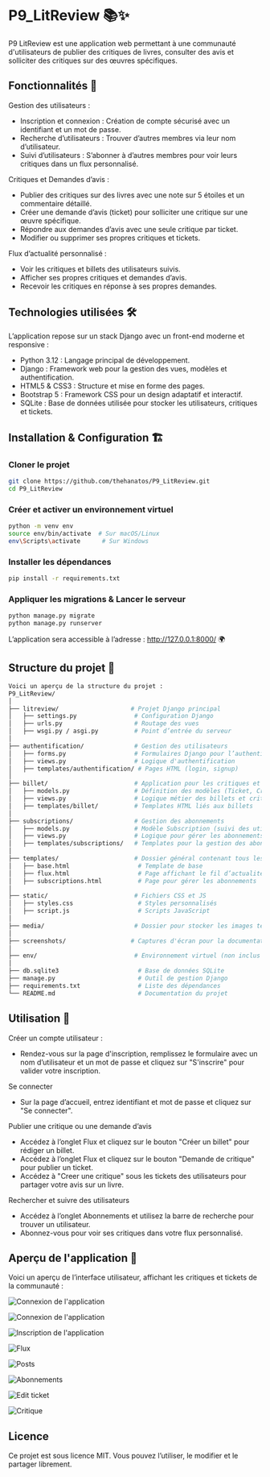 # P9_LitReview 📚✨

P9 LitReview est une application web permettant à une communauté d'utilisateurs de publier des critiques de livres, consulter des avis et solliciter des critiques sur des œuvres spécifiques.

## Fonctionnalités 🚀

Gestion des utilisateurs :
- Inscription et connexion : Création de compte sécurisé avec un identifiant et un mot de passe.
- Recherche d’utilisateurs : Trouver d’autres membres via leur nom d’utilisateur.
- Suivi d’utilisateurs : S’abonner à d’autres membres pour voir leurs critiques dans un flux personnalisé.

Critiques et Demandes d’avis :
- Publier des critiques sur des livres avec une note sur 5 étoiles et un commentaire détaillé.
- Créer une demande d’avis (ticket) pour solliciter une critique sur une œuvre spécifique.
- Répondre aux demandes d’avis avec une seule critique par ticket.
- Modifier ou supprimer ses propres critiques et tickets.

Flux d’actualité personnalisé :
- Voir les critiques et billets des utilisateurs suivis.
- Afficher ses propres critiques et demandes d’avis.
- Recevoir les critiques en réponse à ses propres demandes.

## Technologies utilisées 🛠️

L’application repose sur un stack Django avec un front-end moderne et responsive :

- Python 3.12 : Langage principal de développement.
- Django : Framework web pour la gestion des vues, modèles et authentification.
- HTML5 & CSS3 : Structure et mise en forme des pages.
- Bootstrap 5 : Framework CSS pour un design adaptatif et interactif.
- SQLite : Base de données utilisée pour stocker les utilisateurs, critiques et tickets.


## Installation & Configuration 🏗️

### Cloner le projet

```bash
git clone https://github.com/thehanatos/P9_LitReview.git
cd P9_LitReview
```

### Créer et activer un environnement virtuel

```bash
python -m venv env
source env/bin/activate  # Sur macOS/Linux
env\Scripts\activate      # Sur Windows
```
### Installer les dépendances

```bash
pip install -r requirements.txt
```

### Appliquer les migrations & Lancer le serveur
```bash
python manage.py migrate
python manage.py runserver
```

L’application sera accessible à l’adresse : http://127.0.0.1:8000/ 🌍


## Structure du projet 📂
```bash
Voici un aperçu de la structure du projet :  
P9_LitReview/
│
├── litreview/                    # Projet Django principal  
│   ├── settings.py                # Configuration Django  
│   ├── urls.py                    # Routage des vues  
│   ├── wsgi.py / asgi.py          # Point d’entrée du serveur  
│
├── authentification/              # Gestion des utilisateurs  
│   ├── forms.py                   # Formulaires Django pour l’authentification  
│   ├── views.py                   # Logique d'authentification  
│   ├── templates/authentification/ # Pages HTML (login, signup)  
│
├── billet/                        # Application pour les critiques et demandes d’avis  
│   ├── models.py                  # Définition des modèles (Ticket, Critic)  
│   ├── views.py                   # Logique métier des billets et critiques  
│   ├── templates/billet/          # Templates HTML liés aux billets  
│
├── subscriptions/                 # Gestion des abonnements  
│   ├── models.py                  # Modèle Subscription (suivi des utilisateurs)  
│   ├── views.py                   # Logique pour gérer les abonnements  
│   ├── templates/subscriptions/   # Templates pour la gestion des abonnements  
│
├── templates/                     # Dossier général contenant tous les fichiers HTML  
│   ├── base.html                   # Template de base  
│   ├── flux.html                   # Page affichant le fil d’actualité  
│   ├── subscriptions.html          # Page pour gérer les abonnements  
│
├── static/                        # Fichiers CSS et JS  
│   ├── styles.css                  # Styles personnalisés  
│   ├── script.js                   # Scripts JavaScript  
│
├── media/                         # Dossier pour stocker les images téléchargées  
│
├── screenshots/                  # Captures d'écran pour la documentation  
│
├── env/                           # Environnement virtuel (non inclus dans Git)  
│
├── db.sqlite3                      # Base de données SQLite  
├── manage.py                       # Outil de gestion Django  
├── requirements.txt                # Liste des dépendances  
└── README.md                       # Documentation du projet  

```

## Utilisation 🎯

Créer un compte utilisateur :
- Rendez-vous sur la page d'inscription, remplissez le formulaire avec un nom d’utilisateur et un mot de passe et cliquez sur "S'inscrire" pour valider votre inscription.

Se connecter
- Sur la page d’accueil, entrez identifiant et mot de passe et cliquez sur "Se connecter".

Publier une critique ou une demande d’avis
- Accédez à l’onglet Flux et cliquez sur le bouton "Créer un billet" pour rédiger un billet.
- Accédez à l’onglet Flux et cliquez sur le bouton "Demande de critique" pour publier un ticket.
- Accédez à "Creer une critique" sous les tickets des utilisateurs pour partager votre avis sur un livre.

 Rechercher et suivre des utilisateurs
- Accédez à l’onglet Abonnements et utilisez la barre de recherche pour trouver un utilisateur.
- Abonnez-vous pour voir ses critiques dans votre flux personnalisé.

## Aperçu de l'application 📸

Voici un aperçu de l’interface utilisateur, affichant les critiques et tickets de la communauté :

![Connexion de l'application](./screenshots/screenshot_connexion.png)

![Connexion de l'application](./screenshots/screenshot_log_in.png)

![Inscription de l'application](./screenshots/screenshot_sign_in.png)

![Flux](./screenshots/screenshot_flux.png)

![Posts](./screenshots/screenshot_posts.png)

![Abonnements](./screenshots/screenshot_subscriptions.png)

![Edit ticket](./screenshots/screenshot_edit_ticket.png)

![Critique](./screenshots/screenshot_critique.png)

## Licence

Ce projet est sous licence MIT. Vous pouvez l’utiliser, le modifier et le partager librement.


